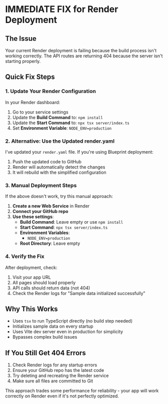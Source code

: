 # IMMEDIATE FIX for Render Deployment

## The Issue
Your current Render deployment is failing because the build process isn't working correctly. The API routes are returning 404 because the server isn't starting properly.

## Quick Fix Steps

### 1. Update Your Render Configuration

In your Render dashboard:
1. Go to your service settings
2. Update the **Build Command** to: `npm install`
3. Update the **Start Command** to: `npx tsx server/index.ts`
4. Set **Environment Variable**: `NODE_ENV=production`

### 2. Alternative: Use the Updated render.yaml

I've updated your `render.yaml` file. If you're using Blueprint deployment:
1. Push the updated code to GitHub
2. Render will automatically detect the changes
3. It will rebuild with the simplified configuration

### 3. Manual Deployment Steps

If the above doesn't work, try this manual approach:

1. **Create a new Web Service** in Render
2. **Connect your GitHub repo**
3. **Use these settings**:
   - **Build Command**: Leave empty or use `npm install`
   - **Start Command**: `npx tsx server/index.ts`
   - **Environment Variables**: 
     - `NODE_ENV=production`
   - **Root Directory**: Leave empty

### 4. Verify the Fix

After deployment, check:
1. Visit your app URL
2. All pages should load properly
3. API calls should return data (not 404)
4. Check the Render logs for "Sample data initialized successfully"

## Why This Works

- Uses `tsx` to run TypeScript directly (no build step needed)
- Initializes sample data on every startup
- Uses Vite dev server even in production for simplicity
- Bypasses complex build issues

## If You Still Get 404 Errors

1. Check Render logs for any startup errors
2. Ensure your GitHub repo has the latest code
3. Try deleting and recreating the Render service
4. Make sure all files are committed to Git

This approach trades some performance for reliability - your app will work correctly on Render even if it's not perfectly optimized.